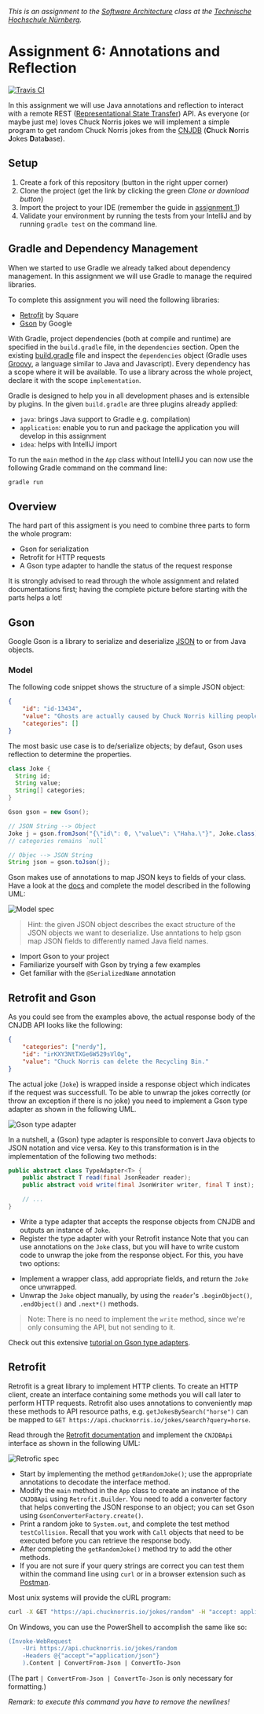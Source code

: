 _This is an assignment to the [Software Architecture](https://ohm-softa.github.io) class at the [Technische Hochschule Nürnberg](http://www.th-nuernberg.de)._


# Assignment 6: Annotations and Reflection
[![Travis CI](https://travis-ci.org/hsro-inf-prg3/06-annotations-reflection.svg?branch=master)](https://travis-ci.org/hsro-inf-prg3/06-annotations-reflection)

In this assignment we will use Java annotations and reflection to interact with a remote REST ([Representational State Transfer](https://en.wikipedia.org/wiki/Representational_state_transfer)) API.
As everyone (or maybe just me) loves Chuck Norris jokes we will implement a simple program to get random Chuck Norris jokes from the [CNJDB](https://api.chucknorris.io/) (**C**huck **N**orris **J**okes **D**ata**b**ase).

## Setup

1. Create a fork of this repository (button in the right upper corner)
2. Clone the project (get the link by clicking the green _Clone or download button_)
3. Import the project to your IDE (remember the guide in [assignment 1](https://github.com/hsro-inf-prg3/01-tools))
4. Validate your environment by running the tests from your IntelliJ and by running `gradle test` on the command line.


## Gradle and Dependency Management

When we started to use Gradle we already talked about dependency management.
In this assignment we will use Gradle to manage the required libraries.

To complete this assignment you will need the following libraries:

* [Retrofit](http://square.github.io/retrofit/) by Square
* [Gson](https://github.com/google/gson) by Google

With Gradle, project dependencies (both at compile and runtime) are specified in the `build.gradle` file, in the `dependencies` section.
Open the existing [build.gradle](./build.gradle) file and inspect the `dependencies` object (Gradle uses [Groovy](http://groovy-lang.org/), a language similar to Java and Javascript).
Every dependency has a scope where it will be available.
To use a library across the whole project, declare it with the scope `implementation`.

Gradle is designed to help you in all development phases and is extensible by plugins.
In the given `build.gradle` are three plugins already applied:

* `java`: brings Java support to Gradle e.g. compilation)
* `application`: enable you to run and package the application you will develop in this assignment
* `idea`: helps with IntelliJ import

To run the `main` method in the `App` class without IntelliJ you can now use the following Gradle command on the command line:

```bash
gradle run
```


## Overview

The hard part of this assigment is you need to combine three parts to form the whole program:

- Gson for serialization
- Retrofit for HTTP requests
- A Gson type adapter to handle the status of the request response

It is strongly advised to read through the whole assignment and related documentations first; having the complete picture before starting with the parts helps a lot!


## Gson

Google Gson is a library to serialize and deserialize [JSON](https://en.wikipedia.org/wiki/JSON) to or from Java objects.


### Model

The following code snippet shows the structure of a simple JSON object:

```json
{
    "id": "id-13434",
    "value": "Ghosts are actually caused by Chuck Norris killing people faster than Death can process them.",
    "categories": []
}
```

The most basic use case is to de/serialize objects; by defaut, Gson uses reflection to determine the properties.

```java
class Joke {
  String id;
  String value;
  String[] categories;
}
```

```java
Gson gson = new Gson();

// JSON String --> Object
Joke j = gson.fromJson("{\"id\": 0, \"value\": \"Haha.\"}", Joke.class);
// categories remains `null`

// Objec --> JSON String
String json = gson.toJson(j);
```

Gson makes use of annotations to map JSON keys to fields of your class.
Have a look at the [docs](https://github.com/google/gson/blob/master/UserGuide.md) and complete the model described in the following UML:

![Model spec](./assets/images/ModelSpec.svg)

> Hint: the given JSON object describes the exact structure of the JSON objects we want to deserialize.
> Use anntations to help gson map JSON fields to differently named Java field names.

- Import Gson to your project
- Familiarize yourself with Gson by trying a few examples
- Get familiar with the `@SerializedName` annotation

## Retrofit and Gson

As you could see from the examples above, the actual response body of the CNJDB API looks like the following:

```json
{
	"categories": ["nerdy"],
	"id": "irKXY3NtTXGe6W529sVlOg",
	"value": "Chuck Norris can delete the Recycling Bin."
}
```

The actual joke (`Joke`) is wrapped inside a response object which indicates if the request was successfull.
To be able to unwrap the jokes correctly (or throw an exception if there is no joke) you need to implement a Gson type adapter as shown in the following UML.

![Gson type adapter](./assets/images/GsonSpec.svg)

In a nutshell, a (Gson) type adapter is responsible to convert Java objects to JSON notation and vice versa.
Key to this transformation is in the implementation of the following two methods:

```java
public abstract class TypeAdapter<T> {
	public abstract T read(final JsonReader reader);
 	public abstract void write(final JsonWriter writer, final T inst);

	// ...
}
```

- Write a type adapter that accepts the response objects from CNJDB and outputs an instance of `Joke`.
- Register the type adapter with your Retrofit instance
Note that you can use annotations on the `Joke` class, but you will have to write custom code to unwrap the joke from the response object.
For this, you have two options:

* Implement a wrapper class, add appropriate fields, and return the `Joke` once unwrapped.
* Unwrap the `Joke` object manually, by using the `reader`'s `.beginObject()`, `.endObject()` and `.next*()` methods.

> Note: There is no need to implement the `write` method, since we're only consuming the API, but not sending to it.

Check out this extensive [tutorial on Gson type adapters](http://www.javacreed.com/gson-typeadapter-example/).


## Retrofit

Retrofit is a great library to implement HTTP clients.
To create an HTTP client, create an interface containing some methods you will call later to perform HTTP requests.
Retrofit also uses annotations to conveniently map these methods to API resource paths, e.g. `getJokesBySearch("horse")` can be mapped to `GET https://api.chucknorris.io/jokes/search?query=horse`.

Read through the [Retrofit documentation](http://square.github.io/retrofit/) and implement the `CNJDBApi` interface as shown in the following UML:

![Retrofic spec](./assets/images/RetrofitAdapter.svg)

- Start by implementing the method `getRandomJoke()`; use the appropriate annotations to decodate the interface method.
- Modify the `main` method in the `App` class to create an instance of the `CNJDBApi` using `Retrofit.Builder`. You need to add a converter factory that helps converting the JSON response to an object; you can set Gson using `GsonConverterFactory.create()`.
- Print a random joke to `System.out`, and complete the test method `testCollision`. Recall that you work with `Call` objects that need to be executed before you can retrieve the response body.
- After completing the `getRandomJoke()` method try to add the other methods.
- If you are not sure if your query strings are correct you can test them within the command line using `curl` or in a browser extension such as [Postman](https://www.getpostman.com/).

Most unix systems will provide the cURL program:

```bash
curl -X GET "https://api.chucknorris.io/jokes/random" -H "accept: application/json"
```

On Windows, you can use the PowerShell to accomplish the same like so:

```ps
(Invoke-WebRequest
    -Uri https://api.chucknorris.io/jokes/random
    -Headers @{"accept"="application/json"}
    ).Content | ConvertFrom-Json | ConvertTo-Json
```

(The part `| ConvertFrom-Json | ConvertTo-Json` is only necessary for formatting.)

_Remark: to execute this command you have to remove the newlines!_
